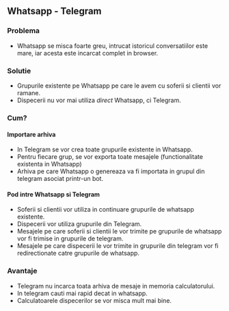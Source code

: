 ## Whatsapp - Telegram

### Problema
* Whatsapp se misca foarte greu, intrucat istoricul conversatiilor este mare, iar acesta este incarcat complet in browser.

### Solutie
* Grupurile existente pe Whatsapp pe care le avem cu soferii si clientii vor ramane.
* Dispecerii nu vor mai utiliza *direct* Whatsapp, ci Telegram.

### Cum?

#### Importare arhiva
* In Telegram se vor crea toate grupurile existente in Whatsapp.
* Pentru fiecare grup, se vor exporta toate mesajele (functionalitate existenta in Whatsapp)
* Arhiva pe care Whatsapp o genereaza va fi importata in grupul din telegram asociat printr-un bot.

#### Pod intre Whatsapp si Telegram
* Soferii si clientii vor utiliza in continuare grupurile de whatsapp existente.
* Dispecerii vor utiliza grupurile din Telegram.
* Mesajele pe care soferii si clientii le vor trimite pe grupurile de whatsapp vor fi trimise in grupurile de telegram.
* Mesajele pe care dispecerii le vor trimite in grupurile din telegram vor fi redirectionate catre grupurile de whatsapp.

### Avantaje
* Telegram nu incarca toata arhiva de mesaje in memoria calculatorului.
* In telegram cauti mai rapid decat in whatsapp.
* Calculatoarele dispecerilor se vor misca mult mai bine.
